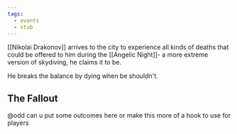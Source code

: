 ```yaml
---
tags:
  - events
  - stub
---
```

[[Nikolai Drakonov]] arrives to the city to experience all kinds of deaths that could be offered to him during the [[Angelic Night]]- a more extreme version of skydiving, he claims it to be. 

He breaks the balance by dying when be shouldn't.

## The Fallout
@odd can u put some outcomes here or make this more of a hook to use for players